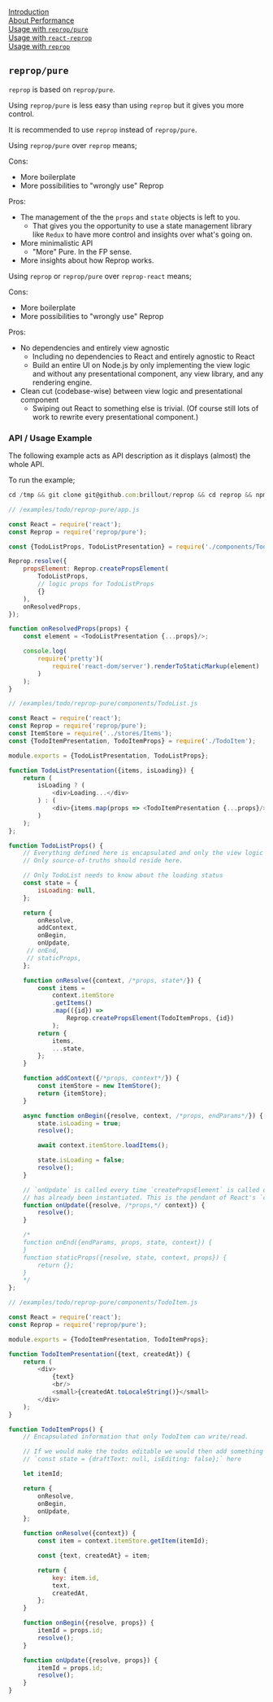 <!---






    WARNING, READ THIS.
    This is a computed file. Do not edit.
    Edit `/docs/usage_reprop_pure.template.md` instead.












    WARNING, READ THIS.
    This is a computed file. Do not edit.
    Edit `/docs/usage_reprop_pure.template.md` instead.












    WARNING, READ THIS.
    This is a computed file. Do not edit.
    Edit `/docs/usage_reprop_pure.template.md` instead.












    WARNING, READ THIS.
    This is a computed file. Do not edit.
    Edit `/docs/usage_reprop_pure.template.md` instead.












    WARNING, READ THIS.
    This is a computed file. Do not edit.
    Edit `/docs/usage_reprop_pure.template.md` instead.






-->
[Introduction](/)<br/>
[About Performance](/docs/performance.md)<br/>
[Usage with `reprop/pure`](/packages/reprop/pure)<br/>
[Usage with `react-reprop`](/packages/react-reprop)<br/>
[Usage with `reprop`](/packages/reprop)

## `reprop/pure`

`reprop` is based on `reprop/pure`.

Using `reprop/pure` is less easy than using `reprop` but it gives you more control.

It is recommended to use `reprop` instead of `reprop/pure`.

<!---
In general it is expected that a vast majority of people will use `react-reprop` instead of `reprop/pure` directly.

If you don't know what the following bullet points are about then just ignore `reprop/pure` and use `react-reprop` instead.
-->

Using `reprop/pure` over `reprop` means;

Cons:
 - More boilerplate
 - More possibilities to "wrongly use" Reprop

Pros:
 - The management of the the `props` and `state` objects is left to you.
   - That gives you the opportunity to use a state management library like `Redux` to have more control and insights over what's going on.
 - More minimalistic API
   - "More" Pure. In the FP sense.
 - More insights about how Reprop works.


Using `reprop` or `reprop/pure` over `reprop-react` means;

Cons:
 - More boilerplate
 - More possibilities to "wrongly use" Reprop

Pros:
 - No dependencies and entirely view agnostic
   - Including no dependencies to React and entirely agnostic to React
   - Build an entire UI on Node.js by only implementing the view logic and without any presentational component, any view library, and any rendering engine.
 - Clean cut (codebase-wise) between view logic and presentational component
   - Swiping out React to something else is trivial. (Of course still lots of work to rewrite every presentational component.)



### API / Usage Example

The following example acts as API description as it displays (almost) the whole API.

To run the example;
~~~js
cd /tmp && git clone git@github.com:brillout/reprop && cd reprop && npm i && ./node_modules/.bin/lerna bootstrap && node ./examples/todo/reprop-pure
~~~

~~~js
// /examples/todo/reprop-pure/app.js

const React = require('react');
const Reprop = require('reprop/pure');

const {TodoListProps, TodoListPresentation} = require('./components/TodoList');

Reprop.resolve({
    propsElement: Reprop.createPropsElement(
        TodoListProps,
        // logic props for TodoListProps
        {}
    ),
    onResolvedProps,
});

function onResolvedProps(props) {
    const element = <TodoListPresentation {...props}/>;

    console.log(
        require('pretty')(
            require('react-dom/server').renderToStaticMarkup(element)
        )
    );
}
~~~

~~~js
// /examples/todo/reprop-pure/components/TodoList.js

const React = require('react');
const Reprop = require('reprop/pure');
const ItemStore = require('../stores/Items');
const {TodoItemPresentation, TodoItemProps} = require('./TodoItem');

module.exports = {TodoListPresentation, TodoListProps};

function TodoListPresentation({items, isLoading}) {
    return (
        isLoading ? (
            <div>Loading...</div>
        ) : (
            <div>{items.map(props => <TodoItemPresentation {...props}/>)}</div>
        )
    );
};

function TodoListProps() {
    // Everything defined here is encapsulated and only the view logic of TodoList can write/read it.
    // Only source-of-truths should reside here.

    // Only TodoList needs to know about the loading status
    const state = {
        isLoading: null,
    };

    return {
        onResolve,
        addContext,
        onBegin,
        onUpdate,
     // onEnd,
     // staticProps,
    };

    function onResolve({context, /*props, state*/}) {
        const items =
            context.itemStore
            .getItems()
            .map(({id}) =>
                Reprop.createPropsElement(TodoItemProps, {id})
            );
        return {
            items,
            ...state,
        };
    }

    function addContext({/*props, context*/}) {
        const itemStore = new ItemStore();
        return {itemStore};
    }

    async function onBegin({resolve, context, /*props, endParams*/}) {
        state.isLoading = true;
        resolve();

        await context.itemStore.loadItems();

        state.isLoading = false;
        resolve();
    }

    // `onUpdate` is called every time `createPropsElement` is called on an element that
    // has already been instantiated. This is the pendant of React's `componentWillReceiveProps`.
    function onUpdate({resolve, /*props,*/ context}) {
        resolve();
    }

    /*
    function onEnd({endParams, props, state, context}) {
    }
    function staticProps({resolve, state, context, props}) {
        return {};
    }
    */
};
~~~

~~~js
// /examples/todo/reprop-pure/components/TodoItem.js

const React = require('react');
const Reprop = require('reprop/pure');

module.exports = {TodoItemPresentation, TodoItemProps};

function TodoItemPresentation({text, createdAt}) {
    return (
        <div>
            {text}
            <br/>
            <small>{createdAt.toLocaleString()}</small>
        </div>
    );
}

function TodoItemProps() {
    // Encapsulated information that only TodoItem can write/read.

    // If we would make the todos editable we would then add something like
    // `const state = {draftText: null, isEditing: false};` here

    let itemId;

    return {
        onResolve,
        onBegin,
        onUpdate,
    };

    function onResolve({context}) {
        const item = context.itemStore.getItem(itemId);

        const {text, createdAt} = item;

        return {
            key: item.id,
            text,
            createdAt,
        };
    }

    function onBegin({resolve, props}) {
        itemId = props.id;
        resolve();
    }

    function onUpdate({resolve, props}) {
        itemId = props.id;
        resolve();
    }
}
~~~

<!---






    WARNING, READ THIS.
    This is a computed file. Do not edit.
    Edit `/docs/usage_reprop_pure.template.md` instead.












    WARNING, READ THIS.
    This is a computed file. Do not edit.
    Edit `/docs/usage_reprop_pure.template.md` instead.












    WARNING, READ THIS.
    This is a computed file. Do not edit.
    Edit `/docs/usage_reprop_pure.template.md` instead.












    WARNING, READ THIS.
    This is a computed file. Do not edit.
    Edit `/docs/usage_reprop_pure.template.md` instead.












    WARNING, READ THIS.
    This is a computed file. Do not edit.
    Edit `/docs/usage_reprop_pure.template.md` instead.






-->
